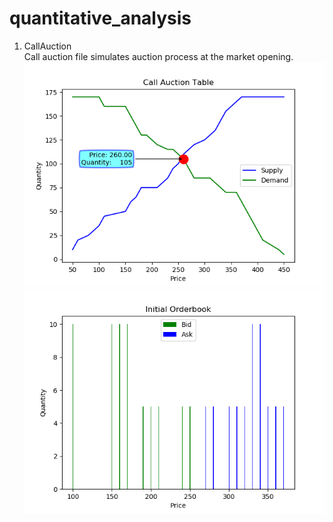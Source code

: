 # quantitative_analysis
1. CallAuction\
Call auction file simulates auction process at the market opening.
![](images/call_auction_plot.png)
![](images/order_book_plot.png)
